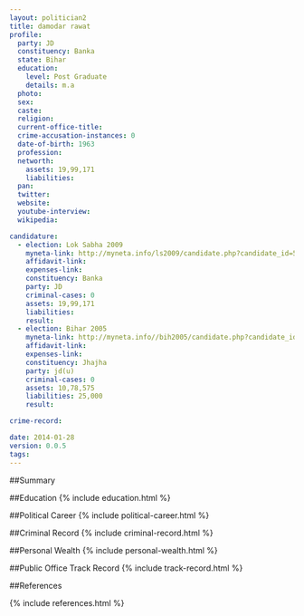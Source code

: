 ```yaml
---
layout: politician2
title: damodar rawat
profile: 
  party: JD
  constituency: Banka
  state: Bihar
  education: 
    level: Post Graduate
    details: m.a
  photo: 
  sex: 
  caste: 
  religion: 
  current-office-title: 
  crime-accusation-instances: 0
  date-of-birth: 1963
  profession: 
  networth: 
    assets: 19,99,171
    liabilities: 
  pan: 
  twitter: 
  website: 
  youtube-interview: 
  wikipedia: 

candidature: 
  - election: Lok Sabha 2009
    myneta-link: http://myneta.info/ls2009/candidate.php?candidate_id=5034
    affidavit-link: 
    expenses-link: 
    constituency: Banka 
    party: JD
    criminal-cases: 0
    assets: 19,99,171
    liabilities: 
    result:  
  - election: Bihar 2005
    myneta-link: http://myneta.info//bih2005/candidate.php?candidate_id=169
    affidavit-link: 
    expenses-link: 
    constituency: Jhajha 
    party: jd(u)
    criminal-cases: 0
    assets: 10,78,575
    liabilities: 25,000
    result:  

crime-record: 

date: 2014-01-28
version: 0.0.5
tags: 
---
```

##Summary


##Education
{% include education.html %}


##Political Career
{% include political-career.html %}


##Criminal Record
{% include criminal-record.html %}


##Personal Wealth
{% include personal-wealth.html %}


##Public Office Track Record
{% include track-record.html %}


##References


{% include references.html %}